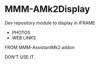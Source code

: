 # MMM-AMk2Display

Dev repository module to display in IFRAME
* PHOTOS
* WEB LINKS

FROM MMM-AssistantMk2 addon

DON'T USE IT.

